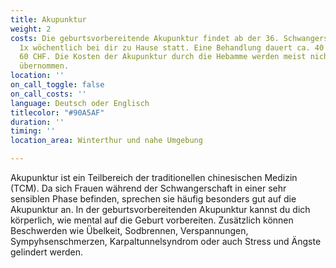 ```yaml
---
title: Akupunktur
weight: 2
costs: Die geburtsvorbereitende Akupunktur findet ab der 36. Schwangerschaftswoche
  1x wöchentlich bei dir zu Hause statt. Eine Behandlung dauert ca. 40 min und kostet
  60 CHF. Die Kosten der Akupunktur durch die Hebamme werden meist nicht von der Krankenkasse
  übernommen.
location: ''
on_call_toggle: false
on_call_costs: ''
language: Deutsch oder Englisch
titlecolor: "#90A5AF"
duration: ''
timing: ''
location_area: Winterthur und nahe Umgebung

---
```

Akupunktur ist ein Teilbereich der traditionellen chinesischen Medizin (TCM). Da sich Frauen während der Schwangerschaft in einer sehr sensiblen Phase befinden, sprechen sie häufig besonders gut auf die Akupunktur an. 
In der geburtsvorbereitenden Akupunktur kannst du dich körperlich, wie mental auf die Geburt vorbereiten. Zusätzlich können Beschwerden wie Übelkeit, Sodbrennen, Verspannungen, Sympyhsenschmerzen, Karpaltunnelsyndrom oder auch Stress und Ängste gelindert werden.
